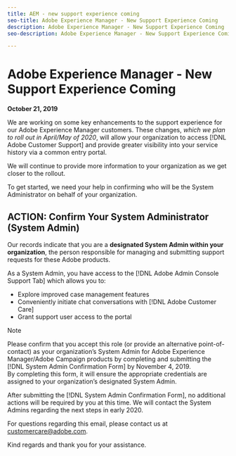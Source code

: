 ```yaml
---
title: AEM - new support experience coming
seo-title: Adobe Experience Manager - New Support Experience Coming
description: Adobe Experience Manager - New Support Experience Coming
seo-description: Adobe Experience Manager - New Support Experience Coming

---
```


# Adobe Experience Manager - New Support Experience Coming

**October 21, 2019**

We are working on some key enhancements to the support experience for our Adobe Experience Manager customers. These changes, *which we plan to roll out in April/May of 2020*, will allow your organization to access [!DNL Adobe Customer Support] and provide greater visibility into your service history via a common entry portal.  

We will continue to provide more information to your organization as we get closer to the rollout.  

To get started, we need your help in confirming who will be the System Administrator on behalf of your organization. 

## ACTION: Confirm Your System Administrator (System Admin) 

Our records indicate that you are a **designated System Admin within your organization**, the person responsible for managing and submitting support requests for these Adobe products.  

As a System Admin, you have access to the [!DNL Adobe Admin Console Support Tab] which allows you to: 

* Explore improved case management features 
* Conveniently initiate chat conversations with [!DNL Adobe Customer Care] 
* Grant support user access to the portal 

>[!NOTE]
>Please confirm that you accept this role (or provide an alternative point-of-contact) as your organization’s System Admin for Adobe Experience Manager/Adobe Campaign products by completing and submitting the [!DNL System Admin Confirmation Form] by November 4, 2019.  
>By completing this form, it will ensure the appropriate credentials are assigned to your organization’s designated System Admin.  

After submitting the [!DNL System Admin Confirmation Form], no additional actions will be required by you at this time.  We will contact the System Admins regarding the next steps in early 2020.   

For questions regarding this email, please contact us at customercare@adobe.com. 

Kind regards and thank you for your assistance. 
